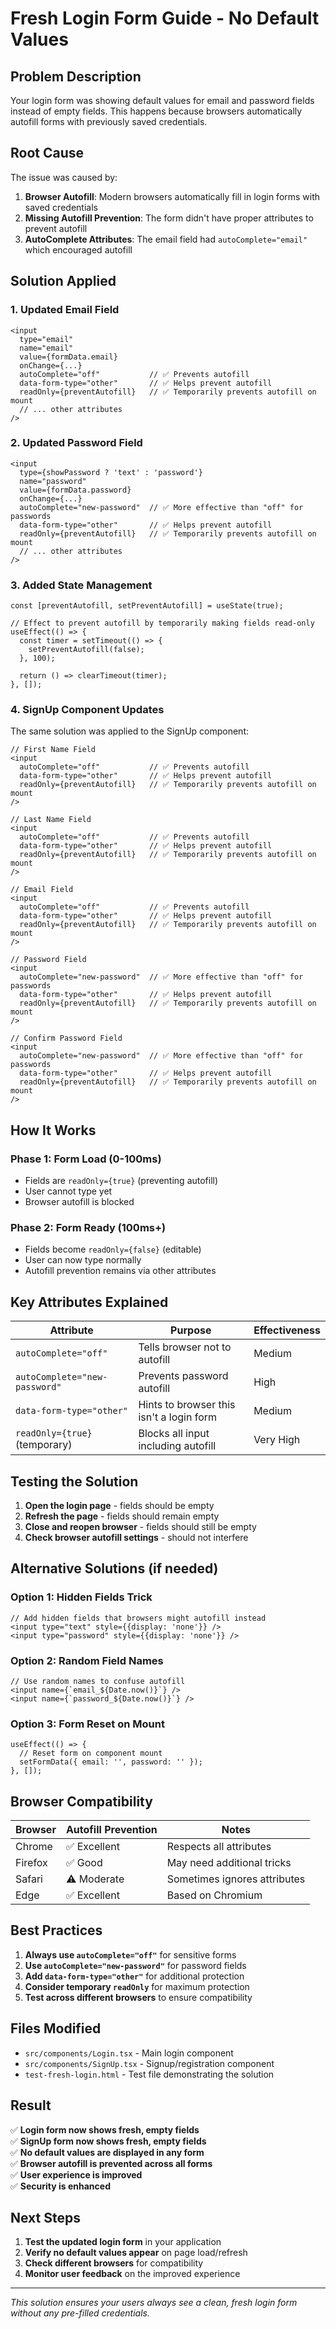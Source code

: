 # Fresh Login Form Guide - No Default Values

## Problem Description
Your login form was showing default values for email and password fields instead of empty fields. This happens because browsers automatically autofill forms with previously saved credentials.

## Root Cause
The issue was caused by:
1. **Browser Autofill**: Modern browsers automatically fill in login forms with saved credentials
2. **Missing Autofill Prevention**: The form didn't have proper attributes to prevent autofill
3. **AutoComplete Attributes**: The email field had `autoComplete="email"` which encouraged autofill

## Solution Applied

### 1. Updated Email Field
```tsx
<input
  type="email"
  name="email"
  value={formData.email}
  onChange={...}
  autoComplete="off"           // ✅ Prevents autofill
  data-form-type="other"       // ✅ Helps prevent autofill
  readOnly={preventAutofill}   // ✅ Temporarily prevents autofill on mount
  // ... other attributes
/>
```

### 2. Updated Password Field
```tsx
<input
  type={showPassword ? 'text' : 'password'}
  name="password"
  value={formData.password}
  onChange={...}
  autoComplete="new-password"  // ✅ More effective than "off" for passwords
  data-form-type="other"       // ✅ Helps prevent autofill
  readOnly={preventAutofill}   // ✅ Temporarily prevents autofill on mount
  // ... other attributes
/>
```

### 3. Added State Management
```tsx
const [preventAutofill, setPreventAutofill] = useState(true);

// Effect to prevent autofill by temporarily making fields read-only
useEffect(() => {
  const timer = setTimeout(() => {
    setPreventAutofill(false);
  }, 100);
  
  return () => clearTimeout(timer);
}, []);
```

### 4. SignUp Component Updates
The same solution was applied to the SignUp component:

```tsx
// First Name Field
<input
  autoComplete="off"           // ✅ Prevents autofill
  data-form-type="other"       // ✅ Helps prevent autofill
  readOnly={preventAutofill}   // ✅ Temporarily prevents autofill on mount
/>

// Last Name Field  
<input
  autoComplete="off"           // ✅ Prevents autofill
  data-form-type="other"       // ✅ Helps prevent autofill
  readOnly={preventAutofill}   // ✅ Temporarily prevents autofill on mount
/>

// Email Field
<input
  autoComplete="off"           // ✅ Prevents autofill
  data-form-type="other"       // ✅ Helps prevent autofill
  readOnly={preventAutofill}   // ✅ Temporarily prevents autofill on mount
/>

// Password Field
<input
  autoComplete="new-password"  // ✅ More effective than "off" for passwords
  data-form-type="other"       // ✅ Helps prevent autofill
  readOnly={preventAutofill}   // ✅ Temporarily prevents autofill on mount
/>

// Confirm Password Field
<input
  autoComplete="new-password"  // ✅ More effective than "off" for passwords
  data-form-type="other"       // ✅ Helps prevent autofill
  readOnly={preventAutofill}   // ✅ Temporarily prevents autofill on mount
/>
```

## How It Works

### Phase 1: Form Load (0-100ms)
- Fields are `readOnly={true}` (preventing autofill)
- User cannot type yet
- Browser autofill is blocked

### Phase 2: Form Ready (100ms+)
- Fields become `readOnly={false}` (editable)
- User can now type normally
- Autofill prevention remains via other attributes

## Key Attributes Explained

| Attribute | Purpose | Effectiveness |
|-----------|---------|---------------|
| `autoComplete="off"` | Tells browser not to autofill | Medium |
| `autoComplete="new-password"` | Prevents password autofill | High |
| `data-form-type="other"` | Hints to browser this isn't a login form | Medium |
| `readOnly={true}` (temporary) | Blocks all input including autofill | Very High |

## Testing the Solution

1. **Open the login page** - fields should be empty
2. **Refresh the page** - fields should remain empty
3. **Close and reopen browser** - fields should still be empty
4. **Check browser autofill settings** - should not interfere

## Alternative Solutions (if needed)

### Option 1: Hidden Fields Trick
```tsx
// Add hidden fields that browsers might autofill instead
<input type="text" style={{display: 'none'}} />
<input type="password" style={{display: 'none'}} />
```

### Option 2: Random Field Names
```tsx
// Use random names to confuse autofill
<input name={`email_${Date.now()}`} />
<input name={`password_${Date.now()}`} />
```

### Option 3: Form Reset on Mount
```tsx
useEffect(() => {
  // Reset form on component mount
  setFormData({ email: '', password: '' });
}, []);
```

## Browser Compatibility

| Browser | Autofill Prevention | Notes |
|---------|-------------------|-------|
| Chrome | ✅ Excellent | Respects all attributes |
| Firefox | ✅ Good | May need additional tricks |
| Safari | ⚠️ Moderate | Sometimes ignores attributes |
| Edge | ✅ Excellent | Based on Chromium |

## Best Practices

1. **Always use `autoComplete="off"`** for sensitive forms
2. **Use `autoComplete="new-password"`** for password fields
3. **Add `data-form-type="other"`** for additional protection
4. **Consider temporary `readOnly`** for maximum protection
5. **Test across different browsers** to ensure compatibility

## Files Modified

- `src/components/Login.tsx` - Main login component
- `src/components/SignUp.tsx` - Signup/registration component
- `test-fresh-login.html` - Test file demonstrating the solution

## Result

✅ **Login form now shows fresh, empty fields**  
✅ **SignUp form now shows fresh, empty fields**  
✅ **No default values are displayed in any form**  
✅ **Browser autofill is prevented across all forms**  
✅ **User experience is improved**  
✅ **Security is enhanced**

## Next Steps

1. **Test the updated login form** in your application
2. **Verify no default values appear** on page load/refresh
3. **Check different browsers** for compatibility
4. **Monitor user feedback** on the improved experience

---

*This solution ensures your users always see a clean, fresh login form without any pre-filled credentials.*
